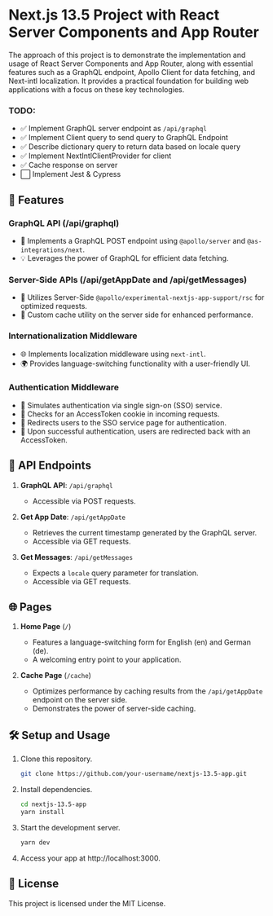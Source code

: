 
# Next.js 13.5 Project with React Server Components and App Router

The approach of this project is to demonstrate the implementation and usage of React Server Components and App Router, along with essential features such as a GraphQL endpoint, Apollo Client for data fetching, and Next-intl localization. It provides a practical foundation for building web applications with a focus on these key technologies.

### TODO:

- ✅ Implement GraphQL server endpoint as `/api/graphql`
- ✅ Implement Client query to send query to GraphQL Endpoint
- ✅ Describe dictionary query to return data based on locale query
- ✅ Implement NextIntlClientProvider for client
- ✅ Cache response on server
- ⬜️ Implement Jest & Cypress

## 🚀 Features

### GraphQL API (/api/graphql)

- 🌟 Implements a GraphQL POST endpoint using `@apollo/server` and `@as-integrations/next`.
- 💡 Leverages the power of GraphQL for efficient data fetching.

### Server-Side APIs (/api/getAppDate and /api/getMessages)

- 🚀 Utilizes Server-Side `@apollo/experimental-nextjs-app-support/rsc` for optimized requests.
- 🧭 Custom cache utility on the server side for enhanced performance.

### Internationalization Middleware

- 🌐 Implements localization middleware using `next-intl`.
- 🌍 Provides language-switching functionality with a user-friendly UI.

### Authentication Middleware

- 🔐 Simulates authentication via single sign-on (SSO) service.
- 🍪 Checks for an AccessToken cookie in incoming requests.
- 🚦 Redirects users to the SSO service page for authentication.
- 🔑 Upon successful authentication, users are redirected back with an AccessToken.

## 📄 API Endpoints

1. **GraphQL API**: `/api/graphql`
   - Accessible via POST requests.

2. **Get App Date**: `/api/getAppDate`
   - Retrieves the current timestamp generated by the GraphQL server.
   - Accessible via GET requests.

3. **Get Messages**: `/api/getMessages`
   - Expects a `locale` query parameter for translation.
   - Accessible via GET requests.

## 🌐 Pages

1. **Home Page** (`/`)
   - Features a language-switching form for English (en) and German (de).
   - A welcoming entry point to your application.

2. **Cache Page** (`/cache`)
   - Optimizes performance by caching results from the `/api/getAppDate` endpoint on the server side.
   - Demonstrates the power of server-side caching.

## 🛠️ Setup and Usage

1. Clone this repository.

   ```bash
   git clone https://github.com/your-username/nextjs-13.5-app.git
   ```

2. Install dependencies.

    ```bash
    cd nextjs-13.5-app
    yarn install
    ```

3. Start the development server.
    ```bash
    yarn dev
    ```

4. Access your app at http://localhost:3000.

## 📝 License

This project is licensed under the MIT License.